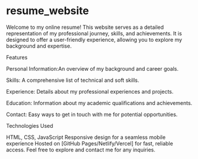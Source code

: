 # resume_website
Welcome to my online resume! This website serves as a detailed representation of my professional journey, skills, and achievements. It is designed to offer a user-friendly experience, allowing you to explore my background and expertise.

Features

Personal Information:An overview of my background and career goals.

Skills: A comprehensive list of technical and soft skills.

Experience: Details about my professional experiences and projects.

Education: Information about my academic qualifications and achievements.

Contact: Easy ways to get in touch with me for potential opportunities.

Technologies Used

HTML, CSS, JavaScript
Responsive design for a seamless mobile experience
Hosted on [GitHub Pages/Netlify/Vercel] for fast, reliable access.
Feel free to explore and contact me for any inquiries.
